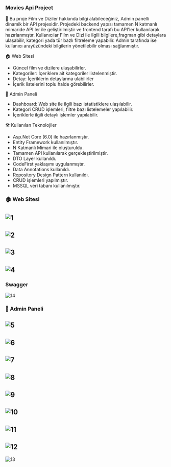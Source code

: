 ### Movies Api Project

🌟 Bu proje Film ve Diziler hakkında bilgi alabileceğiniz, Admin panelli dinamik bir API projesidir. 
Projedeki backend yapısı tamamen N katmanlı mimaride API'ler ile geliştirilmiştir ve frontend tarafı bu API'ler kullanılarak hazırlanmıştır.
Kullanıcılar Film ve Dizi ile ilgili bilgilere,fragman gibi detaylara ulaşabilir, kategori yada tür bazlı filtreleme yapabilir. Admin tarafında ise kullanıcı arayüzündeki bilgilerin yönetilebilir olması sağlanmıştır.


🏠 Web Sitesi

- Güncel film ve dizilere ulaşabilirler.
- Kategoriler: İçeriklere ait kategoriler listelenmiştir.
- Detay: İçeriklerin detaylarına ulabilirler
- İçerik listelerini toplu halde görebilirler.

🔑 Admin Paneli

- Dashboard: Web site ile ilgili bazı istatistiklere ulaşılabilir.
- Kategori CRUD işlemleri, filtre bazı listelemeler yapılabilir.
- İçeriklerle ilgili detaylı işlemler yapılabilir.

🛠️ Kullanılan Teknolojiler

- Asp.Net Core (6.0) ile hazırlanmıştır.	
- Entity Framework kullanılmıştır.
- N Katmanlı Mimari ile oluşturuldu.
- Tamamen API kullanılarak gerçekleştirilmiştir.	
- DTO Layer kullanıldı.
- CodeFirst yaklaşımı uygulanmıştır.
- Data Annotations kullanıldı.
- Repository Design Pattern kullanıldı.	
- CRUD işlemleri yapılmıştır.
- MSSQL veri tabanı kullanılmıştır.

 ### 🏠 Web Sitesi
 
![1](https://github.com/user-attachments/assets/f699a20f-2c44-4260-8558-8417d1e70b26)
-
![2](https://github.com/user-attachments/assets/6db6dafe-dd94-4807-a387-491becbfeddc)
-
![3](https://github.com/user-attachments/assets/d7cd529e-730c-4808-b287-1d64930b0945)
-
![4](https://github.com/user-attachments/assets/e7899dfa-25f7-45ae-8e5f-0295580f0810)
-
###  Swagger
![14](https://github.com/user-attachments/assets/1d94c79d-c2ce-4f5d-8fe4-ad85e378bb4c)

### 🔑 Admin Paneli

![5](https://github.com/user-attachments/assets/72a6cb7f-f807-49d3-9ece-97a2d28ffe5c)
-
![6](https://github.com/user-attachments/assets/a847d5d5-a47a-4f5e-be3d-f4b5f047c457)
-
![7](https://github.com/user-attachments/assets/dc1c9d02-fc2f-437a-89eb-d1bb3280680c)
-
![8](https://github.com/user-attachments/assets/62b108bb-aec9-42a4-ab26-8610aeed79b4)
-
![9](https://github.com/user-attachments/assets/55f098ea-b317-4aee-9484-234b88caeebe)
-
![10](https://github.com/user-attachments/assets/d283c62a-0f3d-49e0-9d87-8c9a0e98ac04)
-
![11](https://github.com/user-attachments/assets/8e0c385d-c421-4471-b4fa-86b798abb276)
-
![12](https://github.com/user-attachments/assets/d07fb586-8b0d-4220-a87f-98a8d86e3d85)
-
![13](https://github.com/user-attachments/assets/7c716733-643f-4bcb-8951-e2e494011215)





